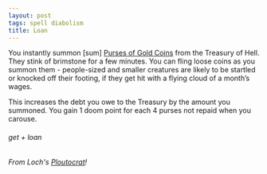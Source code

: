 ```yaml
---
layout: post
tags: spell diabolism
title: Loan
---
```


You instantly summon [sum] [Purses of Gold Coins](/2024/06/26/currency/) from the Treasury of Hell. They stink of brimstone for a few minutes. You can fling loose coins as you summon them - people-sized and smaller creatures are likely to be startled or knocked off their footing, if they get hit with a flying cloud of a month’s wages. 

This increases the debt you owe to the Treasury by the amount you summoned. You gain 1 doom point for each 4 purses not repaid when you carouse.
 
###### get + loan
###### From Loch's [Ploutocrat](https://nothicseye.blogspot.com/2023/02/the-root-of-all-evil-wizard-school.html)!
